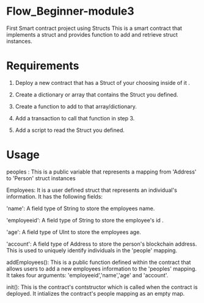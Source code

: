 # Flow_Beginner-module3
First Smart contract project using Structs 
This is a smart contract that implements a struct and provides function to add and retrieve struct instances.

# Requirements

1. Deploy a new contract that has a Struct of your choosing inside of it .

2. Create a dictionary or array that contains the Struct you defined.

3. Create a function to add to that array/dictionary.

4. Add a transaction to call that function in step 3.

5. Add a script to read the Struct you defined.

# Usage

peoples : This is a public variable that represents a mapping from 'Address' to 'Person' struct instances

Employees: It is a user defined struct that represents an individual's information. It has the following fields:

'name': A field type of String to store the employees name.

'employeeid': A field type of String to store the employee's id .

'age': A field type of UInt to store the employees age.

'account': A field type of Address to store the person's blockchain address. This is used to uniquely identify individuals in the 'people' mapping.

addEmployees(): This is a public function defined within the contract that allows users to add a new employees information to the 'peoples' mapping. It takes four arguments: 'employeeid','name','age' and 'account'.

init(): This is the contract's contstructor which is called when the contract is deployed. It intializes the contract's people mapping as an empty map.
